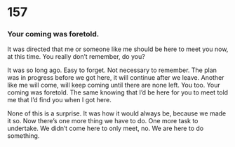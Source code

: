 
# 157

### Your coming was foretold.

It was directed that me or someone like me should be here to meet you now, at this time. You really don’t remember, do you? 

It was so long ago. Easy to forget. Not necessary to remember. The plan was in progress before we got here, it will continue after we leave. Another like me will come, will keep coming until there are none left. You too. Your coming was foretold. The same knowing that I’d be here for you to meet told me that I’d find you when I got here.

None of this is a surprise. It was how it would always be, because we made it so.  Now there’s one more thing we have to do. One more task to undertake. We didn’t come here to only meet, no. We are here to do something. 